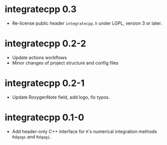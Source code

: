 # integratecpp 0.3 

- Re-license public header `integratecpp.h` under LGPL, version 3 or later.


# integratecpp 0.2-2

- Update actions workflows
- Minor changes of project structure and config files


# integratecpp 0.2-1

- Update RoxygenNote field, add logo, fix typos.


# integratecpp 0.1-0

- Add header-only C++ interface for `R`'s numerical integration methods `Rdqags` and `Rdqagi`.
